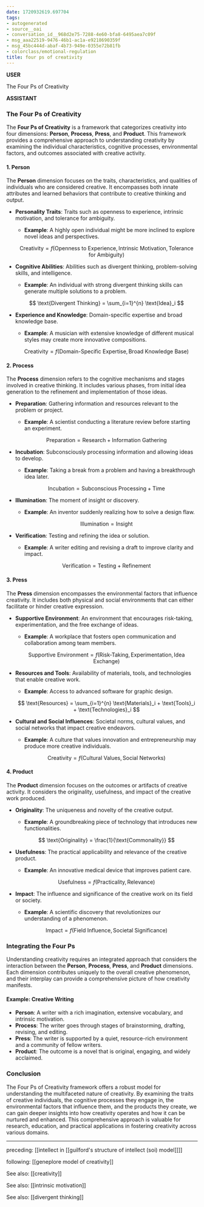 ```yaml
---
date: 1720932619.697704
tags:
- autogenerated
- source__oai
- conversation_id__968d2e75-7288-4e60-bfa8-6495aea7c09f
- msg_aaa22519-9476-46b1-ac1a-e9218690359f
- msg_45bc444d-abaf-4b73-949e-0355e72b81fb
- colorclass/emotional-regulation
title: four ps of creativity
---
```


**USER**

The Four Ps of Creativity


**ASSISTANT**

### The Four Ps of Creativity

The **Four Ps of Creativity** is a framework that categorizes creativity into four dimensions: **Person**, **Process**, **Press**, and **Product**. This framework provides a comprehensive approach to understanding creativity by examining the individual characteristics, cognitive processes, environmental factors, and outcomes associated with creative activity.

#### 1. Person

The **Person** dimension focuses on the traits, characteristics, and qualities of individuals who are considered creative. It encompasses both innate attributes and learned behaviors that contribute to creative thinking and output.

- **Personality Traits**: Traits such as openness to experience, intrinsic motivation, and tolerance for ambiguity.
  - **Example**: A highly open individual might be more inclined to explore novel ideas and perspectives.
  
  $$ \text{Creativity} = f(\text{Openness to Experience}, \text{Intrinsic Motivation}, \text{Tolerance for Ambiguity}) $$

- **Cognitive Abilities**: Abilities such as divergent thinking, problem-solving skills, and intelligence.
  - **Example**: An individual with strong divergent thinking skills can generate multiple solutions to a problem.
  
  $$ \text{Divergent Thinking} = \sum_{i=1}^{n} \text{Idea}_i $$

- **Experience and Knowledge**: Domain-specific expertise and broad knowledge base.
  - **Example**: A musician with extensive knowledge of different musical styles may create more innovative compositions.
  
  $$ \text{Creativity} = f(\text{Domain-Specific Expertise}, \text{Broad Knowledge Base}) $$

#### 2. Process

The **Process** dimension refers to the cognitive mechanisms and stages involved in creative thinking. It includes various phases, from initial idea generation to the refinement and implementation of those ideas.

- **Preparation**: Gathering information and resources relevant to the problem or project.
  - **Example**: A scientist conducting a literature review before starting an experiment.
  
  $$ \text{Preparation} = \text{Research} + \text{Information Gathering} $$

- **Incubation**: Subconsciously processing information and allowing ideas to develop.
  - **Example**: Taking a break from a problem and having a breakthrough idea later.
  
  $$ \text{Incubation} = \text{Subconscious Processing} + \text{Time} $$

- **Illumination**: The moment of insight or discovery.
  - **Example**: An inventor suddenly realizing how to solve a design flaw.
  
  $$ \text{Illumination} = \text{Insight} $$

- **Verification**: Testing and refining the idea or solution.
  - **Example**: A writer editing and revising a draft to improve clarity and impact.
  
  $$ \text{Verification} = \text{Testing} + \text{Refinement} $$

#### 3. Press

The **Press** dimension encompasses the environmental factors that influence creativity. It includes both physical and social environments that can either facilitate or hinder creative expression.

- **Supportive Environment**: An environment that encourages risk-taking, experimentation, and the free exchange of ideas.
  - **Example**: A workplace that fosters open communication and collaboration among team members.
  
  $$ \text{Supportive Environment} = f(\text{Risk-Taking}, \text{Experimentation}, \text{Idea Exchange}) $$

- **Resources and Tools**: Availability of materials, tools, and technologies that enable creative work.
  - **Example**: Access to advanced software for graphic design.
  
  $$ \text{Resources} = \sum_{i=1}^{n} \text{Materials}_i + \text{Tools}_i + \text{Technologies}_i $$

- **Cultural and Social Influences**: Societal norms, cultural values, and social networks that impact creative endeavors.
  - **Example**: A culture that values innovation and entrepreneurship may produce more creative individuals.
  
  $$ \text{Creativity} = f(\text{Cultural Values}, \text{Social Networks}) $$

#### 4. Product

The **Product** dimension focuses on the outcomes or artifacts of creative activity. It considers the originality, usefulness, and impact of the creative work produced.

- **Originality**: The uniqueness and novelty of the creative output.
  - **Example**: A groundbreaking piece of technology that introduces new functionalities.
  
  $$ \text{Originality} = \frac{1}{\text{Commonality}} $$

- **Usefulness**: The practical applicability and relevance of the creative product.
  - **Example**: An innovative medical device that improves patient care.
  
  $$ \text{Usefulness} = f(\text{Practicality}, \text{Relevance}) $$

- **Impact**: The influence and significance of the creative work on its field or society.
  - **Example**: A scientific discovery that revolutionizes our understanding of a phenomenon.
  
  $$ \text{Impact} = f(\text{Field Influence}, \text{Societal Significance}) $$

### Integrating the Four Ps

Understanding creativity requires an integrated approach that considers the interaction between the **Person**, **Process**, **Press**, and **Product** dimensions. Each dimension contributes uniquely to the overall creative phenomenon, and their interplay can provide a comprehensive picture of how creativity manifests.

#### Example: Creative Writing

- **Person**: A writer with a rich imagination, extensive vocabulary, and intrinsic motivation.
- **Process**: The writer goes through stages of brainstorming, drafting, revising, and editing.
- **Press**: The writer is supported by a quiet, resource-rich environment and a community of fellow writers.
- **Product**: The outcome is a novel that is original, engaging, and widely acclaimed.

### Conclusion

The Four Ps of Creativity framework offers a robust model for understanding the multifaceted nature of creativity. By examining the traits of creative individuals, the cognitive processes they engage in, the environmental factors that influence them, and the products they create, we can gain deeper insights into how creativity operates and how it can be nurtured and enhanced. This comprehensive approach is valuable for research, education, and practical applications in fostering creativity across various domains.


---

preceding: [[intellect in [[guilford's structure of intellect (soi) model]]]]  


following: [[geneplore model of creativity]]

See also: [[creativity]]


See also: [[intrinsic motivation]]


See also: [[divergent thinking]]